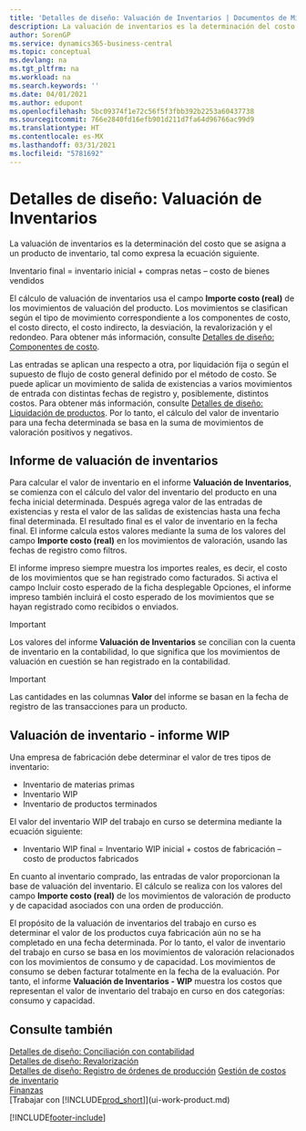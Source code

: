 ```yaml
---
title: 'Detalles de diseño: Valuación de Inventarios | Documentos de Microsoft'
description: La valuación de inventarios es la determinación del costo de un artículo de inventario.
author: SorenGP
ms.service: dynamics365-business-central
ms.topic: conceptual
ms.devlang: na
ms.tgt_pltfrm: na
ms.workload: na
ms.search.keywords: ''
ms.date: 04/01/2021
ms.author: edupont
ms.openlocfilehash: 5bc09374f1e72c56f5f3fbb392b2253a60437738
ms.sourcegitcommit: 766e2840fd16efb901d211d7fa64d96766ac99d9
ms.translationtype: HT
ms.contentlocale: es-MX
ms.lasthandoff: 03/31/2021
ms.locfileid: "5781692"
---
```

# <a name="design-details-inventory-valuation"></a>Detalles de diseño: Valuación de Inventarios
La valuación de inventarios es la determinación del costo que se asigna a un producto de inventario, tal como expresa la ecuación siguiente.  

Inventario final = inventario inicial + compras netas – costo de bienes vendidos  

El cálculo de valuación de inventarios usa el campo **Importe costo (real)** de los movimientos de valuación del producto. Los movimientos se clasifican según el tipo de movimiento correspondiente a los componentes de costo, el costo directo, el costo indirecto, la desviación, la revalorización y el redondeo. Para obtener más información, consulte [Detalles de diseño: Componentes de costo](design-details-cost-components.md).  

Las entradas se aplican una respecto a otra, por liquidación fija o según el supuesto de flujo de costo general definido por el método de costo. Se puede aplicar un movimiento de salida de existencias a varios movimientos de entrada con distintas fechas de registro y, posiblemente, distintos costos. Para obtener más información, consulte [Detalles de diseño: Liquidación de productos](design-details-item-application.md). Por lo tanto, el cálculo del valor de inventario para una fecha determinada se basa en la suma de movimientos de valoración positivos y negativos.  

## <a name="inventory-valuation-report"></a>Informe de valuación de inventarios  
Para calcular el valor de inventario en el informe **Valuación de Inventarios**, se comienza con el cálculo del valor del inventario del producto en una fecha inicial determinada. Después agrega valor de las entradas de existencias y resta el valor de las salidas de existencias hasta una fecha final determinada. El resultado final es el valor de inventario en la fecha final. El informe calcula estos valores mediante la suma de los valores del campo **Importe costo (real)** en los movimientos de valoración, usando las fechas de registro como filtros.  

El informe impreso siempre muestra los importes reales, es decir, el costo de los movimientos que se han registrado como facturados. Si activa el campo Incluir costo esperado de la ficha desplegable Opciones, el informe impreso también incluirá el costo esperado de los movimientos que se hayan registrado como recibidos o enviados.  

> [!IMPORTANT]  
>  Los valores del informe **Valuación de Inventarios** se concilian con la cuenta de inventario en la contabilidad, lo que significa que los movimientos de valuación en cuestión se han registrado en la contabilidad.  

> [!IMPORTANT]  
>  Las cantidades en las columnas **Valor** del informe se basan en la fecha de registro de las transacciones para un producto.  

## <a name="inventory-valuation---wip-report"></a>Valuación de inventario - informe WIP  
Una empresa de fabricación debe determinar el valor de tres tipos de inventario:  

* Inventario de materias primas  
* Inventario WIP  
* Inventario de productos terminados  

El valor del inventario WIP del trabajo en curso se determina mediante la ecuación siguiente:  

* Inventario WIP final = Inventario WIP inicial + costos de fabricación – costo de productos fabricados  

En cuanto al inventario comprado, las entradas de valor proporcionan la base de valuación del inventario. El cálculo se realiza con los valores del campo **Importe costo (real)** de los movimientos de valoración de producto y de capacidad asociados con una orden de producción.  

El propósito de la valuación de inventarios del trabajo en curso es determinar el valor de los productos cuya fabricación aún no se ha completado en una fecha determinada. Por lo tanto, el valor de inventario del trabajo en curso se basa en los movimientos de valoración relacionados con los movimientos de consumo y de capacidad. Los movimientos de consumo se deben facturar totalmente en la fecha de la evaluación. Por tanto, el informe **Valuación de Inventarios - WIP** muestra los costos que representan el valor de inventario del trabajo en curso en dos categorías: consumo y capacidad.  

## <a name="see-also"></a>Consulte también  
[Detalles de diseño: Conciliación con contabilidad](design-details-reconciliation-with-the-general-ledger.md)   
[Detalles de diseño: Revalorización](design-details-revaluation.md)   
[Detalles de diseño: Registro de órdenes de producción](design-details-production-order-posting.md)
[Gestión de costos de inventario](finance-manage-inventory-costs.md)  
[Finanzas](finance.md)  
[Trabajar con [!INCLUDE[prod_short](includes/prod_short.md)]](ui-work-product.md)


[!INCLUDE[footer-include](includes/footer-banner.md)]